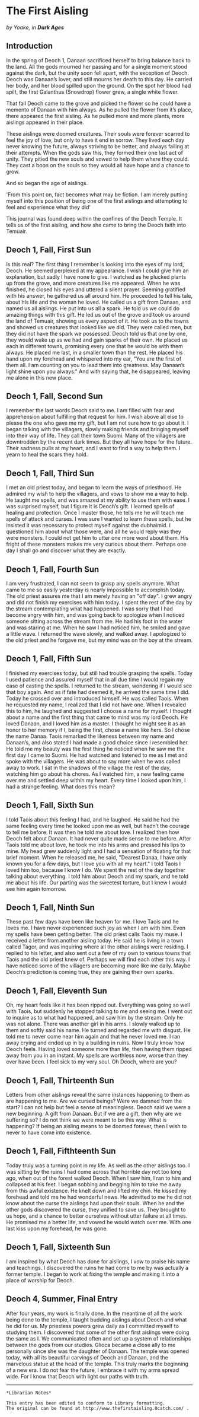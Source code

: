 # The First Aisling
_by Yoake, in_ ___Dark Ages___

## Introduction

In the spring of Deoch 1, Danaan sacrificed herself to bring balance back to the land. All the gods mourned her passing and for a single moment stood against the dark, but the unity soon fell apart, with the exception of Deoch. Deoch was Danaan’s lover, and still mourns her death to this day. He carried her body, and her blood spilled upon the ground. On the spot her blood had spilt, the first Galanthus (Snowdrop) flower grew, a single white flower.

That fall Deoch came to the grove and picked the flower so he could have a memento of Danaan with him always. As he pulled the flower from it’s place, there appeared the first aisling. As he pulled more and more plants, more aislings appeared in their place.

These aislings were doomed creatures. Their souls were forever scarred to feel the joy of love, but only to have it end in sorrow. They lived each day never knowing the future, always striving to be better, and always failing at their attempts. When the gods saw this, they formed their one last act of unity. They pitied the new souls and vowed to help them where they could. They cast a boon on the souls so they would all have hope and a chance to grow.

And so began the age of aislings.

'From this point on, fact becomes what may be fiction. I am merely putting myself into this position of being one of the first aislings and attempting to feel and experience what they did'

This journal was found deep within the confines of the Deoch Temple. It tells us of the first aisling, and how she came to bring the Deoch faith into Temuair.

## Deoch 1, Fall, First Sun

Is this real? The first thing I remember is looking into the eyes of my lord, Deoch. He seemed perplexed at my appearance. I wish I could give him an explanation, but sadly I have none to give. I watched as he plucked plants up from the grove, and more creatures like me appeared. When he was finished, he closed his eyes and uttered a silent prayer. Seeming gratified with his answer, he gathered us all around him. He proceeded to tell his tale, about his life and the woman he loved. He called us a gift from Danaan, and named us all aislings. He put into us all a spark. He told us we could do amazing things with this gift. He led us out of the grove and took us around the land of Temuair, showing us every aspect of it. He took us to the towns and showed us creatures that looked like we did. They were called men, but they did not have the spark we possessed. Deoch told us that one by one, they would wake up as we had and gain sparks of their own. He placed us each in different towns, promising every one that he would be with them always. He placed me last, in a smaller town than the rest. He placed his hand upon my forehead and whispered into my ear, "You are the first of them all. I am counting on you to lead them into greatness. May Danaan’s light shine upon you always." And with saying that, he disappeared, leaving me alone in this new place.

## Deoch 1, Fall, Second Sun

I remember the last words Deoch said to me. I am filled with fear and apprehension about fulfilling that request for him. I wish above all else to please the one who gave me my gift, but I am not sure how to go about it. I began talking with the villagers, slowly making friends and bringing myself into their way of life. They call their town Suomi. Many of the villagers are downtrodden by the recent dark times. But they all have hope for the future. Their sadness pulls at my heart, and I want to find a way to help them. I yearn to heal the scars they hold.

## Deoch 1, Fall, Third Sun

I met an old priest today, and began to learn the ways of priesthood. He admired my wish to help the villagers, and vows to show me a way to help. He taught me spells, and was amazed at my ability to use them with ease. I was surprised myself, but I figure it is Deoch’s gift. I learned spells of healing and protection. Once I master those, he tells me he will teach me spells of attack and curses. I was sure I wanted to learn these spells, but he insisted it was necessary to protect myself against the dubhaimid. I questioned him about what those were, and all he would reply was they were monsters. I could not get him to utter one more word about them. His fright of these monsters makes me very curious about them. Perhaps one day I shall go and discover what they are exactly.

## Deoch 1, Fall, Fourth Sun

I am very frustrated, I can not seem to grasp any spells anymore. What came to me so easily yesterday is nearly impossible to accomplish today. The old priest assures me that I am merely having an "off day". I grew angry and did not finish my exercises with him today. I spent the rest of the day by the stream contemplating what had happened. I was sorry that I had become angry with him, and was going back to apologize when I noticed someone sitting across the stream from me. He had his foot in the water and was staring at me. When he saw I had noticed him, he smiled and gave a little wave. I returned the wave slowly, and walked away. I apologized to the old priest and he forgave me, but my mind was on the boy at the stream.

## Deoch 1, Fall, Fifth Sun

I finished my exercises today, but still had trouble grasping the spells. Today I used patience and assured myself that in all due time I would regain my ease of casting the spells. I returned to the stream, wondering if I would see that boy again. And as if fate had deemed it, he arrived the same time I did. Today he crossed over and introduced himself. He was called Taois. When he requested my name, I realized that I did not have one. When I revealed this to him, he laughed and suggested I choose a name for myself. I thought about a name and the first thing that came to mind was my lord Deoch. He loved Danaan, and I loved him as a master. I thought he might see it as an honor to her memory if I, being the first, chose a name like hers. So I chose the name Danaa. Taois remarked the likeness between my name and Danaan’s, and also stated I had made a good choice since I resembled her. He told me my beauty was the first thing he noticed when he saw me the first day I came to Suomi. He had watched and listened to me as I met and spoke with the villagers. He was about to say more when he was called away to work. I sat in the shadows of the village the rest of the day, watching him go about his chores. As I watched him, a new feeling came over me and settled deep within my heart. Every time I looked upon him, I had a strange feeling. What does this mean?

## Deoch 1, Fall, Sixth Sun

I told Taois about this feeling I had, and he laughed. He said he had the same feeling every time he looked upon me as well, but hadn’t the courage to tell me before. It was then he told me about love. I realized then how Deoch felt about Danaan. It had never quite made sense to me before. After Taois told me about love, he took me into his arms and pressed his lips to mine. My head grew suddenly light and I had a sensation of floating for that brief moment. When he released me, he said, "Dearest Danaa, I have only known you for a few days, but I love you with all my heart." I told Taois I loved him too, because I know I do. We spent the rest of the day together talking about everything. I told him about Deoch and my spark, and he told me about his life. Our parting was the sweetest torture, but I knew I would see him again tomorrow.

## Deoch 1, Fall, Ninth Sun

These past few days have been like heaven for me. I love Taois and he loves me. I have never experienced such joy as when I am with him. Even my spells have been getting better. The old priest calls Taois my muse. I received a letter from another aisling today. He said he is living in a town called Tagor, and was inquiring where all the other aislings were residing. I replied to his letter, and also sent out a few of my own to various towns that Taois and the old priest knew of. Perhaps we will find each other this way. I have noticed some of the villagers are becoming more like me daily. Maybe Deoch’s prediction is coming true, they are gaining their own sparks.

## Deoch 1, Fall, Eleventh Sun

Oh, my heart feels like it has been ripped out. Everything was going so well with Taois, but suddenly he stopped talking to me and seeing me. I went out to inquire as to what had happened, and saw him by the stream. Only he was not alone. There was another girl in his arms. I slowly walked up to them and softly said his name. He turned and regarded me with disgust. He told me to never come near him again and that he never loved me. I ran away crying and ended up in by a building in ruins. Now I truly know how Deoch feels. Having loved someone more than life, then having them ripped away from you in an instant. My spells are worthless now, worse than they ever have been. I feel sick to my very soul. Oh Deoch, where are you?

## Deoch 1, Fall, Thirteenth Sun

Letters from other aislings reveal the same instances happening to them as are happening to me. Are we cursed beings? Were we damned from the start? I can not help but feel a sense of meaningless. Deoch said we were a new beginning. A gift from Danaan. But if we are a gift, then why are we suffering so? I do not think we were meant to be this way. What is happening? If being an aisling means to be doomed forever, then I wish to never to have come into existence.

## Deoch 1, Fall, Fifthteenth Sun

Today truly was a turning point in my life. As well as the other aislings too. I was sitting by the ruins I had come across that horrible day not too long ago, when out of the forest walked Deoch. When I saw him, I ran to him and collapsed at his feet. I began sobbing and begging him to take me away from this awful existence. He knelt down and lifted my chin. He kissed my forehead and told me he had wonderful news. He admitted to me he did not know about the curse the aislings had upon their souls. When he and the other gods discovered the curse, they unified to save us. They brought to us hope, and a chance to better ourselves without utter failure at all times. He promised me a better life, and vowed he would watch over me. With one last kiss upon my forehead, he was gone.

## Deoch 1, Fall, Sixteenth Sun

I am inspired by what Deoch has done for aislings, I vow to praise his name and teachings. I discovered the ruins he had come to me by was actually a former temple. I began to work at fixing the temple and making it into a place of worship for Deoch.

## Deoch 4, Summer, Final Entry

After four years, my work is finally done. In the meantime of all the work being done to the temple, I taught budding aislings about Deoch and what he did for us. My priestess powers grew daily as I committed myself to studying them. I discovered that some of the other first aislings were doing the same as I. We communicated often and set up a system of relationships between the gods from our studies. Glioca became a close ally to me personally since she was the daughter of Danaan. The temple was opened today, with all its beautiful carvings of Deoch and Danaan, and the marvelous statue at the head of the temple. This truly marks the beginning of a new era. I do not fear the future, I embrace it with my arms spread wide. For I know that Deoch with light our paths with truth.

***

```
*Librarian Notes*

This entry has been edited to conform to Library formatting.
The original can be found at http://www.thefirstaisling.0catch.com/ .
```
